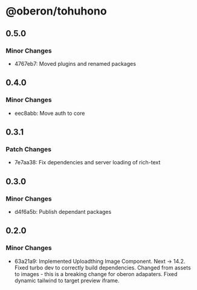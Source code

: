 # @oberon/tohuhono

## 0.5.0

### Minor Changes

- 4767eb7: Moved plugins and renamed packages

## 0.4.0

### Minor Changes

- eec8abb: Move auth to core

## 0.3.1

### Patch Changes

- 7e7aa38: Fix dependencies and server loading of rich-text

## 0.3.0

### Minor Changes

- d4f6a5b: Publish dependant packages

## 0.2.0

### Minor Changes

- 63a21a9: Implemented Uploadthing Image Component.
  Next -> 14.2.
  Fixed turbo dev to correctly build dependencies.
  Changed from assets to images - this is a breaking change for oberon adapaters.
  Fixed dynamic tailwind to target preview iframe.
